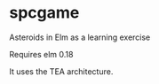 # spcgame
Asteroids in Elm as a learning exercise

Requires elm 0.18

It uses the TEA architecture.

